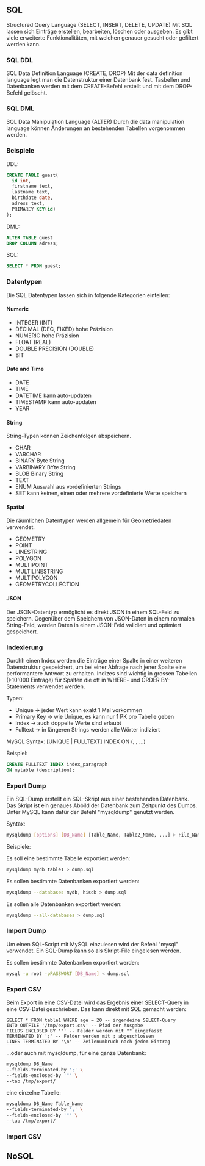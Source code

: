 ## SQL

Structured Query Language (SELECT, INSERT, DELETE, UPDATE)
Mit SQL lassen sich Einträge erstellen, bearbeiten, löschen oder ausgeben.
Es gibt viele erweiterte Funktionalitäten, mit welchen genauer gesucht oder gefiltert werden kann.

### SQL DDL

SQL Data Definition Language (CREATE, DROP)
Mit der data definition language legt man die Datenstruktur einer Datenbank fest.
Tasbellen und Datenbanken werden mit dem CREATE-Befehl erstellt und mit dem DROP-Befehl gelöscht.

### SQL DML

SQL Data Manipulation Language (ALTER)
Durch die data manipulation language können Änderungen an bestehenden Tabellen vorgenommen werden.


### Beispiele

DDL:
```sql
CREATE TABLE guest(
  id int,
  firstname text,
  lastname text,
  birthdate date,
  adress text,
  PRIMAREY KEY(id)
);
```

DML:
```sql
ALTER TABLE guest
DROP COLUMN adress;
```


SQL:
```sql
SELECT * FROM guest;
```

### Datentypen

Die SQL Datentypen lassen sich in folgende Kategorien einteilen:
<!-- tabs:start -->
#### **Numeric**

- INTEGER (INT)
- DECIMAL (DEC, FIXED) hohe Präzision
- NUMERIC hohe Präzision
- FLOAT (REAL)
- DOUBLE PRECISION (DOUBLE)
- BIT

#### **Date and Time**

- DATE
- TIME
- DATETIME kann auto-updaten
- TIMESTAMP kann auto-updaten
- YEAR

#### **String**

String-Typen können Zeichenfolgen abspeichern.

- CHAR
- VARCHAR
- BINARY Byte String
- VARBINARY BYte String
- BLOB Binary String
- TEXT
- ENUM Auswahl aus vordefinierten Strings
- SET kann keinen, einen oder mehrere vordefinierte Werte speichern

#### **Spatial**

Die räumlichen Datentypen werden allgemein für Geometriedaten verwendet.

- GEOMETRY
- POINT
- LINESTRING
- POLYGON
- MULTIPOINT
- MULTILINESTRING
- MULTIPOLYGON
- GEOMETRYCOLLECTION

#### **JSON**

Der JSON-Datentyp ermöglicht es direkt JSON in einem SQL-Feld zu speichern.
Gegenüber dem Speichern von JSON-Daten in einem normalen String-Feld, werden Daten in einem JSON-Feld validiert und optimiert gespeichert.

<!-- tabs:end -->

### Indexierung

Durchh einen Index werden die Einträge einer Spalte in einer weiteren Datenstruktur gespeichert, um bei einer Abfrage nach jener Spalte eine performantere Antwort zu erhalten. Indizes sind wichtig in grossen Tabellen (>10'000 Einträge) für Spalten die oft in WHERE- und ORDER BY-Statements verwendet werden.

Typen:

- Unique -> jeder Wert kann exakt 1 Mal vorkommen
- Primary Key -> wie Unique, es kann nur 1 PK pro Tabelle geben
- Index -> auch doppelte Werte sind erlaubt
- Fulltext -> in längeren Strings werden alle Wörter indiziert

MySQL Syntax: 
<Operation> [UNIQUE | FULLTEXT] INDEX <Index-Name>
ON <Tabellen-Name> (<Spalte>, <Spalte2>, ...)

Beispiel:
```sql
CREATE FULLTEXT INDEX index_paragraph
ON mytable (description);
```

### Export Dump
  
Ein SQL-Dump erstellt ein SQL-Skript aus einer bestehenden Datenbank.
Das Skript ist ein genaues Abbild der Datenbank zum Zeitpunkt des Dumps.
Unter MySQL kann dafür der Befehl "mysqldump" genutzt werden.

Syntax:  
```bash
mysqldump [options] [DB_Name] [Table_Name, Table2_Name, ...] > File_Name.sql
```
  
Beispiele:
  
Es soll eine bestimmte Tabelle exportiert werden:
```bash
mysqldump mydb table1 > dump.sql
```
  
Es sollen bestimmte Datenbanken exportiert werden:
```bash
mysqldump --databases mydb, hisdb > dump.sql
```
  
Es sollen alle Datenbanken exportiert werden:
```bash
mysqldump --all-databases > dump.sql
```
  
### Import Dump
  
Um einen SQL-Script mit MySQL einzulesen wird der Befehl "mysql" verwendet.
Ein SQL-Dump kann so als Skript-File eingelesen werden.
 
Es sollen bestimmte Datenbanken exportiert werden:
```bash
mysql -u root -pPASSWORT [DB_Name] < dump.sql
```
 
### Export CSV
  
Beim Export in eine CSV-Datei wird das Ergebnis einer SELECT-Query in eine CSV-Datei geschrieben.
Das kann direkt mit SQL gemacht werden:            
```mysql
SELECT * FROM table1 WHERE age = 20 -- irgendeine SELECT-Query
INTO OUTFILE '/tmp/export.csv' -- Pfad der Ausgabe
FIELDS ENCLOSED BY '"' -- Felder werden mit "" eingefasst
TERMINATED BY ';' -- Felder werden mit ; abgeschlossen
LINES TERMINATED BY '\n' -- Zeilenumbruch nach jedem Eintrag                                           
```

...oder auch mit mysqldump,
für eine ganze Datenbank:                                             
```bash
mysqldump DB_Name
--fields-terminated-by ';' \
--fields-enclosed-by '"' \
--tab /tmp/export/
```                                             
   
eine einzelne Tabelle:     
```bash
mysqldump DB_Name Table_Name
--fields-terminated-by ';' \
--fields-enclosed-by '"' \
--tab /tmp/export/
```                                         

### Import CSV



## NoSQL


